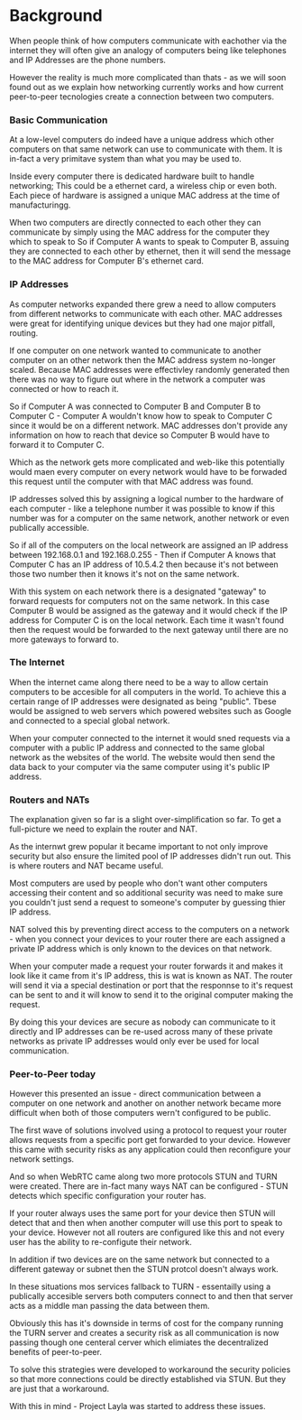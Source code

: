 # Background

When people think of how computers communicate with eachother via the internet they will often
give an analogy of computers being like telephones and IP Addresses are the phone numbers.

However the reality is much more complicated than thats - as we will soon found out as we explain 
how networking currently works and how current peer-to-peer tecnologies create a connection 
between two computers.

### Basic Communication

At a low-level computers do indeed have a unique address which other computers on that same network
can use to communicate with them. It is in-fact a very primitave system than what you may be used to.

Inside every computer there is dedicated hardware built to handle networking; This could be a
ethernet card, a wireless chip or even both. Each piece of hardware is assigned a unique MAC address
at the time of manufacturingg.

When two computers are directly connected to each other they can communicate by simply using the MAC
address for the computer they which to speak to So if Computer A wants to speak to Computer B, 
assuing they are connected to each other by ethernet, then it will send the message to the MAC
address for Computer B's ethernet card.

### IP Addresses

As computer networks expanded there grew a need to allow computers from different networks to 
communicate with each other. MAC addresses were great for identifying unique devices but they 
had one major pitfall, routing. 

If one computer on one network wanted to communicate to another computer on an other network
then the MAC address system no-longer scaled. Because MAC addresses were effectivley randomly
generated then there was no way to figure out where in the network a computer was connected
or how to reach it.

So if Computer A was connected to Computer B and Computer B to Computer C - Computer A wouldn't
know how to speak to Computer C since it would be on a different network. MAC addresses don't
provide any information on how to reach that device so Computer B would have to forward it to
Computer C.

Which as the network gets more complicated and web-like this potentially would maen every computer
on every network would have to be forwaded this request until the computer with that MAC address
was found.

IP addresses solved this by assigning a logical number to the hardware of each computer - like a
telephone number it was possible to know if this number was for a computer on the same
network, another network or even publically accessible.

So if all of the computers on the local netweork are assigned an IP address between 192.168.0.1 and 
192.168.0.255 - Then if Computer A knows that Computer C has an IP address of 10.5.4.2 then
because it's not between those two number then it knows it's not on the same network.

With this system on each network there is a designated "gateway" to forward requests for computers
not on the same network. In this case Computer B would be assigned as the gateway and it would check
if the IP address for Computer C is on the local network. Each time it wasn't found then the request
would be forwarded to the next gateway until there are no more gateways to forward to.

### The Internet

When the internet came along there need to be a way to allow certain computers to be accesible for
all computers in the world. To achieve this a certain range of IP addresses were designated as being
"public". Tbese would be assigned to web servers which powered websites such as Google and connected
to a special global network.

When your computer connected to the internet it would sned requests via a computer with a public
IP address and connected to the same global network as the websites of the world. The website
would then send the data back to your computer via the same computer using it's public IP address.

### Routers and NATs

The explanation given so far is a slight over-simplification so far. To get a full-picture we
need to explain the router and NAT.

As the internwt grew popular it became important to not only improve security but also ensure the
limited pool of IP addresses didn't run out. This is where routers and NAT became useful.

Most computers are used by people who don't want other computers accessing their content and so
additional security was need to make sure you couldn't just send a request to someone's computer
by guessing thier IP address.

NAT solved this by preventing direct access to the computers on a network - when you connect your
devices to your router there are each assigned a private IP address which is only known to the
devices on that network.

When your computer made a request your router forwards it and makes it look like it came from it's
IP address, this is wat is known as NAT. The router will send it via a special destination or port
that the responnse to it's request can be sent to and it will know to send it to the original 
computer making the request.

By doing this your devices are secure as nobody can communicate to it directly and IP addresses can
be re-used across many of these private networks as private IP addresses would only ever be used for
local communication.

### Peer-to-Peer today

However this presented an issue - direct communication between a computer on one network and another
on another network became more difficult when both of those computers wern't configured to be public.

The first wave of solutions involved using a protocol to request your router allows requests from
a specific port get forwarded to your device. However this came with security risks as any
application could then reconfigure your network settings.

And so when WebRTC came along two more protocols STUN and TURN were created. There are in-fact
many ways NAT can be configured - STUN detects which specific configuration your router has.

If your router always uses the same port for your device then STUN will detect that and then
when another computer will use this port to speak to your device. However not all routers
are configured like this and not every user has the ability to re-configute their network.

In addition if two devices are on the same network but connected to a different gateway or
subnet then the STUN protcol doesn't always work.

In these situations mos services fallback to TURN - essentailly using a publically accesible servers
both computers connect to and then that server acts as a middle man passing the data between them.

Obviously this has it's downside in terms of cost for the company running the TURN server and
creates a security risk as all communication is now passing though one centeral cerver which
elimiates the decentralized benefits of peer-to-peer.

To solve this strategies were developed to workaround the security policies so that more connections
could be directly established via STUN. But they are just that a workaround.

With this in mind  - Project Layla was started to address these issues.